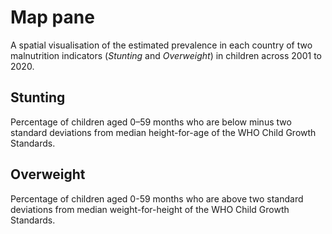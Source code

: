 # Map pane

A spatial visualisation of the estimated prevalence 
in each country of two malnutrition indicators (*Stunting* and *Overweight*) in children across 2001 to 2020.  

## Stunting
Percentage of children aged 0–59 months who are below minus two standard 
deviations from median height-for-age of the WHO Child Growth Standards.  

## Overweight
Percentage of children aged 0-59 months who are above two standard 
deviations from median weight-for-height of the WHO Child Growth Standards.  